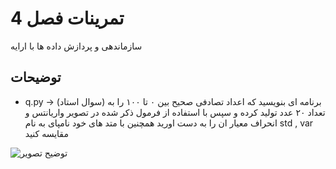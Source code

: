 # تمرینات فصل 4

 سازماندهی و پردازش داده ها با ارایه
## توضیحات

- q.py -> (سوال استاد) برنامه ای بنویسید که اعداد تصادفی صحیح بین ۰ تا ۱۰۰ را به تعداد ۲۰ عدد تولید کرده و سپس با استفاده از فرمول ذکر شده در تصویر واریانتس و انحراف معیار ان را به دست اورید همچنین با متد های خود نامپای به نام std , var مقایسه کنید 


![توضیح تصویر](index-3.jpg)

</div>

